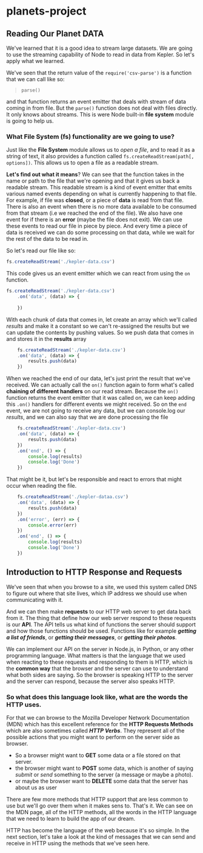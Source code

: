# planets-project

## Reading Our Planet DATA

We've learned that it is a good idea to stream large datasets. We are going to use the streaming capability of Node to read in data from Kepler. So let's apply what we learned.

We've seen that the return value of the `require('csv-parse')` is a function that we can call like so:

> `parse()`

and that function returns an event emitter that deals with stream of data coming in from file. But the `parse()` function does not deal with files directly. It only knows about streams. This is were Node built-in **file system** module is going to help us.

### What File System (fs) functionality are we going to use?

Just like the **File System** module allows us to _open a file_, and to read it as a string of text, it also provides a function called `fs.createReadStream(path[, options])`. This allows us to open a file as a readable stream.

**Let's find out what it means**? We can see that the function takes in the name or path to the file that we're opening and that it gives us back a readable stream. This readable stream is a kind of event emitter that emits various named events depending on what is currently happening to that file. For example, if file was **closed**, or a piece of **data** is read from that file. There is also an event when there is no more data available to be consumed from that stream (i.e we reached the end of the file). We also have one event for if there is an **error** (maybe the file does not exit). We can use these events to read our file in piece by piece. And every time a piece of data is received we can do some processing on that data, while we wait for the rest of the data to be read in.

So let's read our file like so:

```js
fs.createReadStream('./kepler-data.csv')
```
This code gives us an event emitter which we can react from using the `on` function.

```js
fs.createReadStream('./kepler-data.csv')
    .on('data', (data) => {
        
    })
```

With each chunk of data that comes in, let create an array which we'll called _results_ and make it a constant so we can't re-assigned the results but we can update the contents by pushing values. So we push data that comes in and stores it in the **results** array

```js
    fs.createReadStream('./kepler-data.csv')
    .on('data', (data) => {
        results.push(data)
    })
```

When we reached the end of our data, let's just print the result that we've received. We can actually call the `on()` function again to form what's called  **chaining of different handlers** on our read stream. Because the `on()` function returns the event emitter that it was called on, we can keep adding this `.on()` handlers for different events we might received. So on the `end` event, we are not going to receive any data, but we can console.log our _results_, and we can also say that we are done processing the file 

```js
    fs.createReadStream('./kepler-data.csv')
    .on('data', (data) => {
        results.push(data)
    })
    .on('end', () => {
        console.log(results)
        console.log('Done')
    })
```

That might be it, but let's be responsible and react to errors that might occur when reading the file.

```js
    fs.createReadStream('./kepler-dataa.csv')
    .on('data', (data) => {
        results.push(data)
    })
    .on('error', (err) => {
        console.error(err)
    })
    .on('end', () => {
        console.log(results)
        console.log('Done')
    })
```

## Introduction to HTTP Response and Requests

We've seen that when you browse to a site, we used this system called DNS to figure out where that site lives, which IP address we should use when communicating with it.

And we can then make **requests** to our HTTP web server to get data back from it. The thing that define how our web server respond to these requests is our **API**. The API tells us what kind of functions the server should support and how those functions should be used. Functions like for example **_getting a list of friends_**, or **_getting their messages_**, or **_getting their photos_**.

We can implement our API on the server in Node.js, in Python, or any other programming language. What matters is that the language that we used when reacting to these requests and responding to them is HTTP, which is the **common way** that the browser and the server can use to understand what both sides are saying. So the browser is speaking HTTP to the server and the server can respond, because the server also speaks HTTP.

### So what does this language look like, what are the words the HTTP uses.

For that we can browse to the Mozilla Developer Network Documentation (MDN) which has this excellent reference for the **HTTP Requests Methods** which are also sometimes called **_HTTP Verbs_**. They represent all of the possible actions that you might want to perform on the server side as browser.

- So a browser might want to **GET** some data or a file stored on that server.
- the browser might want to **POST** some data, which is another of saying _submit_ or _send_ something to the server (a message or maybe a photo).
- or maybe the browser want to **DELETE** some data that the server has about us as user

There are few more methods that HTTP support that are less common to use but we'll go over them when it makes sens to. That's it. We can see on the MDN page, all of the HTTP methods, all the words in the HTTP language that we need to learn to build the app of our dream.

HTTP has become the language of the web because it's so simple. In the next section, let's take a look at the kind of messages that we can send and receive in HTTP using the methods that we've seen here.